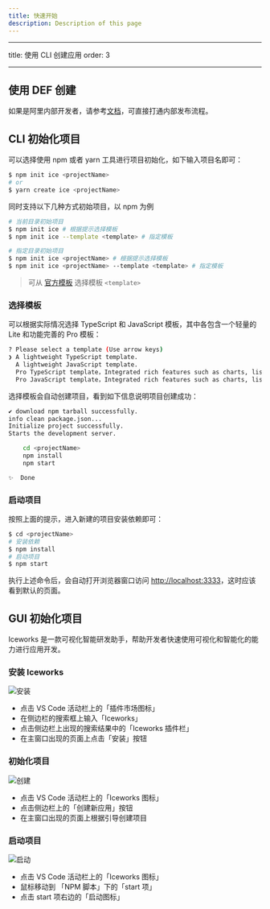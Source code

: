 ```yaml
---
title: 快速开始
description: Description of this page
---
```


---

title: 使用 CLI 创建应用
order: 3

---

## 使用 DEF 创建

如果是阿里内部开发者，请参考[文档](https://yuque.alibaba-inc.com/ice/rdy99p/gsfp6h)，可直接打通内部发布流程。

## CLI 初始化项目

可以选择使用 npm 或者 yarn 工具进行项目初始化，如下输入项目名即可：

```bash
$ npm init ice <projectName>
# or
$ yarn create ice <projectName>
```

同时支持以下几种方式初始项目，以 npm 为例

```bash
# 当前目录初始项目
$ npm init ice # 根据提示选择模板
$ npm init ice --template <template> # 指定模板

# 指定目录初始项目
$ npm init ice <projectName> # 根据提示选择模板
$ npm init ice <projectName> --template <template> # 指定模板
```

> 可从 [官方模板](/scaffold) 选择模板 `<template>`

### 选择模板

可以根据实际情况选择 TypeScript 和 JavaScript 模板，其中各包含一个轻量的 Lite 和功能完善的 Pro 模板：

```bash
? Please select a template (Use arrow keys)
❯ A lightweight TypeScript template.
  A lightweight JavaScript template.
  Pro TypeScript template，Integrated rich features such as charts, lists, forms, etc.
  Pro JavaScript template，Integrated rich features such as charts, lists, forms, etc
```

选择模板会自动创建项目，看到如下信息说明项目创建成功：

```bash
✔ download npm tarball successfully.
info clean package.json...
Initialize project successfully.
Starts the development server.

    cd <projectName>
    npm install
    npm start

✨  Done
```

### 启动项目

按照上面的提示，进入新建的项目安装依赖即可：

```bash
$ cd <projectName>
# 安装依赖
$ npm install
# 启动项目
$ npm start
```

执行上述命令后，会自动打开浏览器窗口访问 [http://localhost:3333](http://localhost:3333，)，这时应该看到默认的页面。

## GUI 初始化项目

Iceworks 是一款可视化智能研发助手，帮助开发者快速使用可视化和智能化的能力进行应用开发。

### 安装 Iceworks

![安装](https://img.alicdn.com/tfs/TB1FWaiKKT2gK0jSZFvXXXnFXXa-960-600.gif)

- 点击 VS Code 活动栏上的「插件市场图标」
- 在侧边栏的搜索框上输入「Iceworks」
- 点击侧边栏上出现的搜索结果中的「Iceworks 插件栏」
- 在主窗口出现的页面上点击「安装」按钮

### 初始化项目

![创建](https://img.alicdn.com/tfs/TB1tyMVLFP7gK0jSZFjXXc5aXXa-960-600.gif)

- 点击 VS Code 活动栏上的「Iceworks 图标」
- 点击侧边栏上的「创建新应用」按钮
- 在主窗口出现的页面上根据引导创建项目

### 启动项目

![启动](https://img.alicdn.com/tfs/TB1jDa9L7T2gK0jSZFkXXcIQFXa-960-600.gif)

- 点击 VS Code 活动栏上的「Iceworks 图标」
- 鼠标移动到 「NPM 脚本」下的「start 项」
- 点击 start 项右边的「启动图标」
